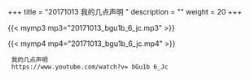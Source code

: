 +++
title = "20171013  我的几点声明 "
description = ""
weight = 20
+++

{{< mymp3 mp3="20171013_bgu1b_6_jc.mp3" >}}

{{< mymp4 mp4="20171013_bgu1b_6_jc.mp4" >}}

     我的几点声明 
     https://www.youtube.com/watch?v= bGu1b 6_Jc 
     
